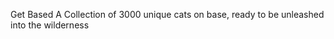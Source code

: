 <h>Get Based</h>
A Collection of 3000 unique cats on base, ready to be unleashed into the wilderness
